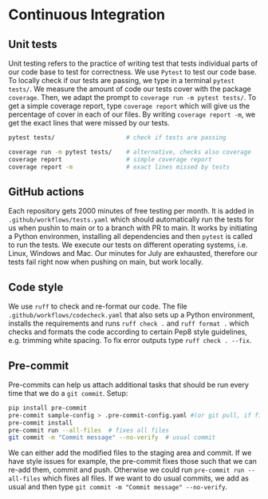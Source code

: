 # Continuous Integration

## Unit tests
Unit testing refers to the practice of writing test that tests individual parts of our code base to test for correctness. We use `Pytest` to test our code base. To locally check if our tests are passing, we type in a terminal `pytest tests/`. We measure the amount of code our tests cover with the package `coverage`. Then, we adapt the prompt to `coverage run -m pytest tests/`. To get a simple coverage report, type `coverage report` which will give us the percentage of cover in each of our files. By writing `coverage report -m`, we get the exact lines that were missed by our tests.

```bash
pytest tests/                    # check if tests are passing
```
```bash
coverage run -m pytest tests/    # alternative, checks also coverage
coverage report                  # simple coverage report
coverage report -m               # exact lines missed by tests
```

## GitHub actions
Each repository gets 2000 minutes of free testing per month. It is added in `.github/workflows/tests.yaml` which should automatically run the tests for us when pushin to main or to a branch with PR to main. It works by initiating a Python environmen, installing all dependencies and then `pytest` is called to run the tests. We execute our tests on different operating systems, i.e. Linux, Windows and Mac. Our minutes for July are exhausted, therefore our tests fail right now when pushing on main, but work locally.

## Code style
We use `ruff` to check and re-format our code. The file `.github/workflows/codecheck.yaml` that also sets up a Python environment, installs the requirements and runs `ruff check .` and `ruff format .` which checks and formats the code according to certain Pep8 style guidelines, e.g. trimming white spacing.
To fix error outputs type `ruff check . --fix`.

## Pre-commit
Pre-commits can help us attach additional tasks that should be run every time that we do a `git commit`. Setup:

```bash
pip install pre-commit
pre-commit sample-config > .pre-commit-config.yaml #(or git pull, if file already exists, important: utf-8)
pre-commit install
pre-commit run --all-files  # fixes all files
git commit -m "Commit message" --no-verify  # usual commit
```

We can either add the modified files to the staging area and commit. If we have style issues for example, the pre-commit fixes those such that we can re-add them, commit and push. Otherwise we could run `pre-commit run --all-files` which fixes all files. If we want to do usual commits, we add as usual and then type `git commit -m "Commit message" --no-verify`.
